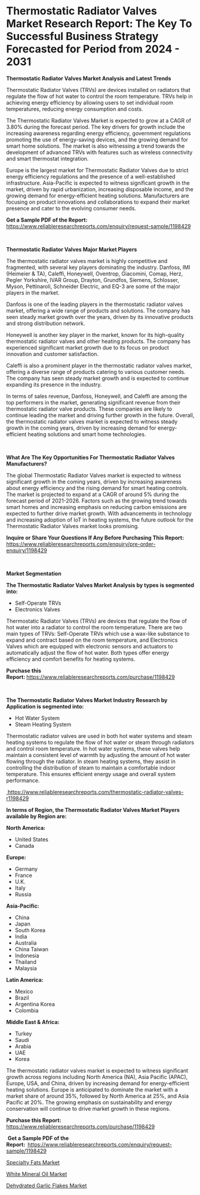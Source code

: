 <p><h1>Thermostatic Radiator Valves Market Research Report: The Key To Successful Business Strategy Forecasted for Period from 2024 - 2031</h1></p><p><strong>Thermostatic Radiator Valves Market Analysis and Latest Trends</strong></p>
<p><p>Thermostatic Radiator Valves (TRVs) are devices installed on radiators that regulate the flow of hot water to control the room temperature. TRVs help in achieving energy efficiency by allowing users to set individual room temperatures, reducing energy consumption and costs. </p><p>The Thermostatic Radiator Valves Market is expected to grow at a CAGR of 3.80% during the forecast period. The key drivers for growth include the increasing awareness regarding energy efficiency, government regulations promoting the use of energy-saving devices, and the growing demand for smart home solutions. The market is also witnessing a trend towards the development of advanced TRVs with features such as wireless connectivity and smart thermostat integration.</p><p>Europe is the largest market for Thermostatic Radiator Valves due to strict energy efficiency regulations and the presence of a well-established infrastructure. Asia-Pacific is expected to witness significant growth in the market, driven by rapid urbanization, increasing disposable income, and the growing demand for energy-efficient heating solutions. Manufacturers are focusing on product innovations and collaborations to expand their market presence and cater to the evolving consumer needs.</p></p>
<p><strong>Get a Sample PDF of the Report:&nbsp;</strong> <a href="https://www.reliableresearchreports.com/enquiry/request-sample/1198429">https://www.reliableresearchreports.com/enquiry/request-sample/1198429</a></p>
<p>&nbsp;</p>
<p><strong>Thermostatic Radiator Valves Major Market Players</strong></p>
<p><p>The thermostatic radiator valves market is highly competitive and fragmented, with several key players dominating the industry. Danfoss, IMI (Heimeier & TA), Caleffi, Honeywell, Oventrop, Giacomini, Comap, Herz, Pegler Yorkshire, IVAR Group, Drayton, Grundfos, Siemens, Schlosser, Myson, Pettinaroli, Schneider Electric, and EQ-3 are some of the major players in the market.</p><p>Danfoss is one of the leading players in the thermostatic radiator valves market, offering a wide range of products and solutions. The company has seen steady market growth over the years, driven by its innovative products and strong distribution network.</p><p>Honeywell is another key player in the market, known for its high-quality thermostatic radiator valves and other heating products. The company has experienced significant market growth due to its focus on product innovation and customer satisfaction.</p><p>Caleffi is also a prominent player in the thermostatic radiator valves market, offering a diverse range of products catering to various customer needs. The company has seen steady market growth and is expected to continue expanding its presence in the industry.</p><p>In terms of sales revenue, Danfoss, Honeywell, and Caleffi are among the top performers in the market, generating significant revenue from their thermostatic radiator valve products. These companies are likely to continue leading the market and driving further growth in the future. Overall, the thermostatic radiator valves market is expected to witness steady growth in the coming years, driven by increasing demand for energy-efficient heating solutions and smart home technologies.</p></p>
<p>&nbsp;</p>
<p><strong>What Are The Key Opportunities For Thermostatic Radiator Valves Manufacturers?</strong></p>
<p><p>The global Thermostatic Radiator Valves market is expected to witness significant growth in the coming years, driven by increasing awareness about energy efficiency and the rising demand for smart heating controls. The market is projected to expand at a CAGR of around 5% during the forecast period of 2021-2026. Factors such as the growing trend towards smart homes and increasing emphasis on reducing carbon emissions are expected to further drive market growth. With advancements in technology and increasing adoption of IoT in heating systems, the future outlook for the Thermostatic Radiator Valves market looks promising.</p></p>
<p><strong>Inquire or Share Your Questions If Any Before Purchasing This Report:</strong> <a href="https://www.reliableresearchreports.com/enquiry/pre-order-enquiry/1198429">https://www.reliableresearchreports.com/enquiry/pre-order-enquiry/1198429</a></p>
<p>&nbsp;</p>
<p><strong>Market Segmentation</strong></p>
<p><strong>The Thermostatic Radiator Valves Market Analysis by types is segmented into:</strong></p>
<p><ul><li>Self-Operate TRVs</li><li>Electronics Valves</li></ul></p>
<p><p>Thermostatic Radiator Valves (TRVs) are devices that regulate the flow of hot water into a radiator to control the room temperature. There are two main types of TRVs: Self-Operate TRVs which use a wax-like substance to expand and contract based on the room temperature, and Electronics Valves which are equipped with electronic sensors and actuators to automatically adjust the flow of hot water. Both types offer energy efficiency and comfort benefits for heating systems.</p></p>
<p><strong>Purchase this Report:&nbsp;</strong><a href="https://www.reliableresearchreports.com/purchase/1198429">https://www.reliableresearchreports.com/purchase/1198429</a></p>
<p>&nbsp;</p>
<p><strong>The Thermostatic Radiator Valves Market Industry Research by Application is segmented into:</strong></p>
<p><ul><li>Hot Water System</li><li>Steam Heating System</li></ul></p>
<p><p>Thermostatic radiator valves are used in both hot water systems and steam heating systems to regulate the flow of hot water or steam through radiators and control room temperature. In hot water systems, these valves help maintain a consistent level of warmth by adjusting the amount of hot water flowing through the radiator. In steam heating systems, they assist in controlling the distribution of steam to maintain a comfortable indoor temperature. This ensures efficient energy usage and overall system performance.</p></p>
<p><a href="https://www.reliableresearchreports.com/thermostatic-radiator-valves-r1198429">&nbsp;https://www.reliableresearchreports.com/thermostatic-radiator-valves-r1198429</a></p>
<p><strong>In terms of Region, the Thermostatic Radiator Valves Market Players available by Region are:</strong></p>
<p>
    <p> <strong> North America: </strong>
        <ul>
            <li>United States</li>
            <li>Canada</li>
        </ul>
        </p> 
    <p> <strong> Europe: </strong>
        <ul>
            <li>Germany</li>
            <li>France</li>
            <li>U.K.</li>
            <li>Italy</li>
            <li>Russia</li>
        </ul>
        </p> 
    <p> <strong> Asia-Pacific: </strong>
        <ul>
            <li>China</li>
            <li>Japan</li>
            <li>South Korea</li>
            <li>India</li>
            <li>Australia</li>
            <li>China Taiwan</li>
            <li>Indonesia</li>
            <li>Thailand</li>
            <li>Malaysia</li>
        </ul>
        </p> 
    <p> <strong> Latin America: </strong>
        <ul>
            <li>Mexico</li>
            <li>Brazil</li>
            <li>Argentina Korea</li>
            <li>Colombia</li>
        </ul>
        </p> 
    <p> <strong> Middle East & Africa: </strong>
        <ul>
            <li>Turkey</li>
            <li>Saudi</li>
            <li>Arabia</li>
            <li>UAE</li>
            <li>Korea</li>
        </ul>
    </p>
    </p>
<p><p>The thermostatic radiator valves market is expected to witness significant growth across regions including North America (NA), Asia Pacific (APAC), Europe, USA, and China, driven by increasing demand for energy-efficient heating solutions. Europe is anticipated to dominate the market with a market share of around 35%, followed by North America at 25%, and Asia Pacific at 20%. The growing emphasis on sustainability and energy conservation will continue to drive market growth in these regions.</p></p>
<p><strong>Purchase this Report: </strong><a href="https://www.reliableresearchreports.com/purchase/1198429">https://www.reliableresearchreports.com/purchase/1198429</a></p>
<p>&nbsp;<strong>Get a Sample PDF of the Report:&nbsp;&nbsp;</strong><a href="https://www.reliableresearchreports.com/enquiry/request-sample/1198429">https://www.reliableresearchreports.com/enquiry/request-sample/1198429</a></p>
<p><strong></strong></p>
<p><p><a href="https://medium.com/@jacobwilkins67/specialty-fats-market-research-report-includes-analysis-on-market-size-share-and-growth-rate-at-5-5-46bfeb46fae5">Specialty Fats Market</a></p><p><a href="https://medium.com/@erinveum/analyzing-white-mineral-oil-market-dynamics-and-growth-drivers-and-forecasted-for-period-from-2024-9d53a487be4d">White Mineral Oil Market</a></p><p><a href="https://medium.com/@lottierunte1948/future-trends-in-global-dehydrated-garlic-flakes-market-market-insights-and-analysis-from-2024-to-cf1375c9f64a">Dehydrated Garlic Flakes Market</a></p></p>